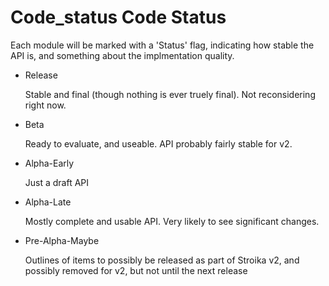# Code_status Code Status

Each module will be marked with a 'Status' flag, indicating how
stable the API is, and something about the implmentation quality.

- Release

  Stable and final (though nothing is ever truely final). Not reconsidering right now.

- Beta

  Ready to evaluate, and useable. API probably fairly stable for v2.

- Alpha-Early

  Just a draft API

- Alpha-Late

  Mostly complete and usable API. Very likely to see significant
  changes.

- Pre-Alpha-Maybe

  Outlines of items to possibly be released as part of Stroika v2, and
  possibly removed for v2, but not until the next release
